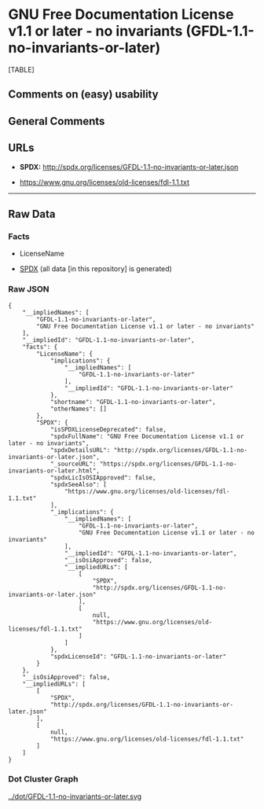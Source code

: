 GNU Free Documentation License v1.1 or later - no invariants (GFDL-1.1-no-invariants-or-later)
==============================================================================================

[TABLE]

Comments on (easy) usability
----------------------------

General Comments
----------------

URLs
----

-   **SPDX:**
    http://spdx.org/licenses/GFDL-1.1-no-invariants-or-later.json

-   https://www.gnu.org/licenses/old-licenses/fdl-1.1.txt

------------------------------------------------------------------------

Raw Data
--------

### Facts

-   LicenseName

-   [SPDX](https://spdx.org/licenses/GFDL-1.1-no-invariants-or-later.html "SPDX")
    (all data \[in this repository\] is generated)

### Raw JSON

    {
        "__impliedNames": [
            "GFDL-1.1-no-invariants-or-later",
            "GNU Free Documentation License v1.1 or later - no invariants"
        ],
        "__impliedId": "GFDL-1.1-no-invariants-or-later",
        "facts": {
            "LicenseName": {
                "implications": {
                    "__impliedNames": [
                        "GFDL-1.1-no-invariants-or-later"
                    ],
                    "__impliedId": "GFDL-1.1-no-invariants-or-later"
                },
                "shortname": "GFDL-1.1-no-invariants-or-later",
                "otherNames": []
            },
            "SPDX": {
                "isSPDXLicenseDeprecated": false,
                "spdxFullName": "GNU Free Documentation License v1.1 or later - no invariants",
                "spdxDetailsURL": "http://spdx.org/licenses/GFDL-1.1-no-invariants-or-later.json",
                "_sourceURL": "https://spdx.org/licenses/GFDL-1.1-no-invariants-or-later.html",
                "spdxLicIsOSIApproved": false,
                "spdxSeeAlso": [
                    "https://www.gnu.org/licenses/old-licenses/fdl-1.1.txt"
                ],
                "_implications": {
                    "__impliedNames": [
                        "GFDL-1.1-no-invariants-or-later",
                        "GNU Free Documentation License v1.1 or later - no invariants"
                    ],
                    "__impliedId": "GFDL-1.1-no-invariants-or-later",
                    "__isOsiApproved": false,
                    "__impliedURLs": [
                        [
                            "SPDX",
                            "http://spdx.org/licenses/GFDL-1.1-no-invariants-or-later.json"
                        ],
                        [
                            null,
                            "https://www.gnu.org/licenses/old-licenses/fdl-1.1.txt"
                        ]
                    ]
                },
                "spdxLicenseId": "GFDL-1.1-no-invariants-or-later"
            }
        },
        "__isOsiApproved": false,
        "__impliedURLs": [
            [
                "SPDX",
                "http://spdx.org/licenses/GFDL-1.1-no-invariants-or-later.json"
            ],
            [
                null,
                "https://www.gnu.org/licenses/old-licenses/fdl-1.1.txt"
            ]
        ]
    }

### Dot Cluster Graph

[../dot/GFDL-1.1-no-invariants-or-later.svg](../dot/GFDL-1.1-no-invariants-or-later.svg "../dot/GFDL-1.1-no-invariants-or-later.svg")
